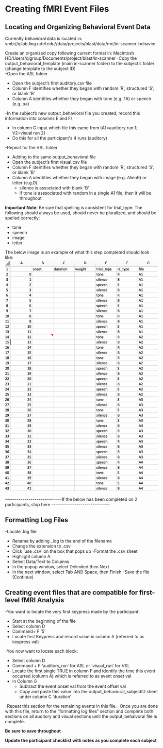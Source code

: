 # Creating fMRI Event Files
## Locating and Organizing Behavioral Event Data

Currently behavioral data is located in:
smb://qilab.ling.udel.edu//data/projects/blast/data/mri/in-scanner-behavior

Create an organized copy following current format in:
Macintosh HD/Users/qigroup/Documents/project/blast/in-scanner
-Copy the output_behavioral_template (main in-scanner folder) to the subject’s folder (change template to the subject ID)\
-Open the ASL folder
 - Open the subject’s first auditory.csv file
 - Column F identifies whether they began with random ‘R’, structured ‘S’, or blank 'B'
 - Column A identifies whether they began with tone (e.g. 1A) or speech (e.g. pa)
 
-In the subject’s new output_behavioral file you created, record this information into columns E and F\
 - In column G input which file this came from (A1=auditory run 1; V2=visual run 2)
 - Do this for all the participant's 4 runs (auditory)
 
-Repeat for the VSL folder
 - Adding to the same output_behavioral file
 - Open the subject’s first visual.csv file
 - Column F identifies whether they began with random ‘R’, structured ‘S’, or blank 'B'
 - Column A identifies whether they began with image (e.g. Alien9) or letter (e.g.D)
   - silence is associated with blank 'B'
   - If tone is asssociated with random in a single A1 file, then it will be throughout

**Important Note**: Be sure that spelling is consistent for trial_type. The following should always be used, should never be pluralized, and should be spelled correctly:
   - tone
   - speech
   - image
   - letter

The below image is an example of what this step completed should look like:
![alt text](https://github.com/juliagoolia28/qlabfmripipe/blob/first-level_analysis/event_data_image.png)

-----------------------------If the below has been completed on 2 participants, stop here ------------------------------
## Formatting Log Files
-Locate .log file
 - Rename by adding _log to the end of the filename
 - Change the extension to .csv
 - Click ‘use .csv’ on the box that pops up
-Format the .csv sheet
 - Highlight column A
 - Select Data/Text to Columns
 - In the popup window, select Delimited then Next
 - In the next window, select Tab AND Space, then Finish
-Save the file (Continue)

## Creating event files that are compatible for first-level fMRI Analysis
-You want to locate the very first keypress made by the participant:
  - Start at the beginning of the file
  - Select column D
  - Command+ F ‘5’ 
  - Locate first Keypress and record value in column A (referred to as keypress val)

-You now want to locate each block:
  - Select column D
  - Command + F ‘auditory_run’ for ASL or ‘visual_run’ for VSL
  - Locate the first single TRUE in column F and identify the time this event occurred (column A) which is referred to as event onset val
  - In Column G
    - Subtract the event onset val from the event offset val
    - Copy and paste this value into the output_behavioral_subjectID sheet under column C ‘duration’
    
-Repeat this section for the remaining events in this file.
-Once you are done with this file, return to the “formatting log files” section and complete both sections on all auditory and visual sections until the output_behaivoral file is complete.

**Be sure to save throughout**

**Update the participant checklist with notes as you complete each subject**



 
